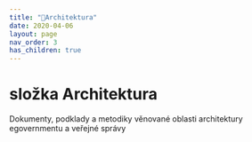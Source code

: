 ```yaml
---
title: "📁Architektura"
date: 2020-04-06
layout: page
nav_order: 3
has_children: true
---
```


# složka Architektura

Dokumenty, podklady a metodiky věnované oblasti architektury egovernmentu a veřejné správy

